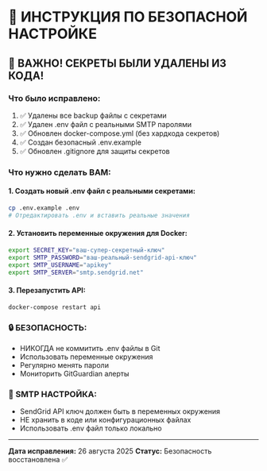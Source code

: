# 🔐 ИНСТРУКЦИЯ ПО БЕЗОПАСНОЙ НАСТРОЙКЕ

## 🚨 ВАЖНО! СЕКРЕТЫ БЫЛИ УДАЛЕНЫ ИЗ КОДА!

### Что было исправлено:
1. ✅ Удалены все backup файлы с секретами
2. ✅ Удален .env файл с реальными SMTP паролями
3. ✅ Обновлен docker-compose.yml (без хардкода секретов)
4. ✅ Создан безопасный .env.example
5. ✅ Обновлен .gitignore для защиты секретов

### Что нужно сделать ВАМ:

#### 1. Создать новый .env файл с реальными секретами:
```bash
cp .env.example .env
# Отредактировать .env и вставить реальные значения
```

#### 2. Установить переменные окружения для Docker:
```bash
export SECRET_KEY="ваш-супер-секретный-ключ"
export SMTP_PASSWORD="ваш-реальный-sendgrid-api-ключ"
export SMTP_USERNAME="apikey"
export SMTP_SERVER="smtp.sendgrid.net"
```

#### 3. Перезапустить API:
```bash
docker-compose restart api
```

### 🔒 БЕЗОПАСНОСТЬ:
- НИКОГДА не коммитить .env файлы в Git
- Использовать переменные окружения
- Регулярно менять пароли
- Мониторить GitGuardian алерты

### 📧 SMTP НАСТРОЙКА:
- SendGrid API ключ должен быть в переменных окружения
- НЕ хранить в коде или конфигурационных файлах
- Использовать .env файл только локально

---
**Дата исправления:** 26 августа 2025
**Статус:** Безопасность восстановлена ✅
